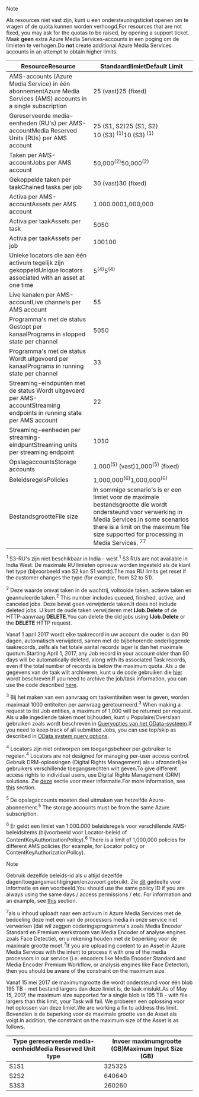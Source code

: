>[!NOTE]
><span data-ttu-id="a432e-101">Als resources niet vast zijn, kunt u een ondersteuningsticket openen om te vragen of de quota kunnen worden verhoogd.</span><span class="sxs-lookup"><span data-stu-id="a432e-101">For resources that are not fixed, you may ask for the quotas to be raised, by opening a support ticket.</span></span> <span data-ttu-id="a432e-102">Maak **geen** extra Azure Media Services-accounts in een poging om de limieten te verhogen.</span><span class="sxs-lookup"><span data-stu-id="a432e-102">Do **not** create additional Azure Media Services accounts in an attempt to obtain higher limits.</span></span>

| <span data-ttu-id="a432e-103">Resource</span><span class="sxs-lookup"><span data-stu-id="a432e-103">Resource</span></span> | <span data-ttu-id="a432e-104">Standaardlimiet</span><span class="sxs-lookup"><span data-stu-id="a432e-104">Default Limit</span></span> | 
| --- | --- | 
| <span data-ttu-id="a432e-105">AMS-accounts (Azure Media Service) in één abonnement</span><span class="sxs-lookup"><span data-stu-id="a432e-105">Azure Media Services (AMS) accounts in a single subscription</span></span> | <span data-ttu-id="a432e-106">25 (vast)</span><span class="sxs-lookup"><span data-stu-id="a432e-106">25 (fixed)</span></span> |
| <span data-ttu-id="a432e-107">Gereserveerde media-eenheden (RU's) per AMS-account</span><span class="sxs-lookup"><span data-stu-id="a432e-107">Media Reserved Units (RUs) per AMS account</span></span> |<span data-ttu-id="a432e-108">25 (S1, S2)</span><span class="sxs-lookup"><span data-stu-id="a432e-108">25 (S1, S2)</span></span><br/><span data-ttu-id="a432e-109">10 (S3) <sup>(1)</sup></span><span class="sxs-lookup"><span data-stu-id="a432e-109">10 (S3) <sup>(1)</sup></span></span> | 
| <span data-ttu-id="a432e-110">Taken per AMS-account</span><span class="sxs-lookup"><span data-stu-id="a432e-110">Jobs per AMS account</span></span> | <span data-ttu-id="a432e-111">50,000<sup>(2)</sup></span><span class="sxs-lookup"><span data-stu-id="a432e-111">50,000<sup>(2)</sup></span></span> |
| <span data-ttu-id="a432e-112">Gekoppelde taken per taak</span><span class="sxs-lookup"><span data-stu-id="a432e-112">Chained tasks per job</span></span> | <span data-ttu-id="a432e-113">30 (vast)</span><span class="sxs-lookup"><span data-stu-id="a432e-113">30 (fixed)</span></span> |
| <span data-ttu-id="a432e-114">Activa per AMS-account</span><span class="sxs-lookup"><span data-stu-id="a432e-114">Assets per AMS account</span></span> | <span data-ttu-id="a432e-115">1.000.000</span><span class="sxs-lookup"><span data-stu-id="a432e-115">1,000,000</span></span>|
| <span data-ttu-id="a432e-116">Activa per taak</span><span class="sxs-lookup"><span data-stu-id="a432e-116">Assets per task</span></span> | <span data-ttu-id="a432e-117">50</span><span class="sxs-lookup"><span data-stu-id="a432e-117">50</span></span> |
| <span data-ttu-id="a432e-118">Activa per taak</span><span class="sxs-lookup"><span data-stu-id="a432e-118">Assets per job</span></span> | <span data-ttu-id="a432e-119">100</span><span class="sxs-lookup"><span data-stu-id="a432e-119">100</span></span> |
| <span data-ttu-id="a432e-120">Unieke locators die aan één activum tegelijk zijn gekoppeld</span><span class="sxs-lookup"><span data-stu-id="a432e-120">Unique locators associated with an asset at one time</span></span> | <span data-ttu-id="a432e-121">5<sup>(4)</sup></span><span class="sxs-lookup"><span data-stu-id="a432e-121">5<sup>(4)</sup></span></span> |
| <span data-ttu-id="a432e-122">Live kanalen per AMS-account</span><span class="sxs-lookup"><span data-stu-id="a432e-122">Live channels per AMS account</span></span> |<span data-ttu-id="a432e-123">5</span><span class="sxs-lookup"><span data-stu-id="a432e-123">5</span></span>|
| <span data-ttu-id="a432e-124">Programma's met de status Gestopt per kanaal</span><span class="sxs-lookup"><span data-stu-id="a432e-124">Programs in stopped state per channel</span></span> |<span data-ttu-id="a432e-125">50</span><span class="sxs-lookup"><span data-stu-id="a432e-125">50</span></span>|
| <span data-ttu-id="a432e-126">Programma's met de status Wordt uitgevoerd per kanaal</span><span class="sxs-lookup"><span data-stu-id="a432e-126">Programs in running state per channel</span></span> |<span data-ttu-id="a432e-127">3</span><span class="sxs-lookup"><span data-stu-id="a432e-127">3</span></span>|
| <span data-ttu-id="a432e-128">Streaming-eindpunten met de status Wordt uitgevoerd per AMS-account</span><span class="sxs-lookup"><span data-stu-id="a432e-128">Streaming endpoints in running state per AMS account</span></span>|<span data-ttu-id="a432e-129">2</span><span class="sxs-lookup"><span data-stu-id="a432e-129">2</span></span>|
| <span data-ttu-id="a432e-130">Streaming-eenheden per streaming-eindpunt</span><span class="sxs-lookup"><span data-stu-id="a432e-130">Streaming units per streaming endpoint</span></span> |<span data-ttu-id="a432e-131">10</span><span class="sxs-lookup"><span data-stu-id="a432e-131">10</span></span> |
| <span data-ttu-id="a432e-132">Opslagaccounts</span><span class="sxs-lookup"><span data-stu-id="a432e-132">Storage accounts</span></span> | <span data-ttu-id="a432e-133">1.000<sup>(5)</sup> (vast)</span><span class="sxs-lookup"><span data-stu-id="a432e-133">1,000<sup>(5)</sup> (fixed)</span></span> |
| <span data-ttu-id="a432e-134">Beleidsregels</span><span class="sxs-lookup"><span data-stu-id="a432e-134">Policies</span></span> | <span data-ttu-id="a432e-135">1,000,000<sup>(6)</sup></span><span class="sxs-lookup"><span data-stu-id="a432e-135">1,000,000<sup>(6)</sup></span></span> |
| <span data-ttu-id="a432e-136">Bestandsgrootte</span><span class="sxs-lookup"><span data-stu-id="a432e-136">File size</span></span>| <span data-ttu-id="a432e-137">In sommige scenario's is er een limiet voor de maximale bestandsgrootte die wordt ondersteund voor verwerking in Media Services.</span><span class="sxs-lookup"><span data-stu-id="a432e-137">In some scenarios there is a limit on the maximum file size supported for processing in Media Services.</span></span> <span data-ttu-id="a432e-138"><sup>7</sup></span><span class="sxs-lookup"><span data-stu-id="a432e-138"><sup>7</sup></span></span> |
  
<span data-ttu-id="a432e-139"><sup>1</sup> S3-RU's zijn niet beschikbaar in India - west.</span><span class="sxs-lookup"><span data-stu-id="a432e-139"><sup>1</sup> S3 RUs are not available in India West.</span></span> <span data-ttu-id="a432e-140">De maximale RU limieten opnieuw worden ingesteld als de klant het type (bijvoorbeeld van S2 kan S1 wordt).</span><span class="sxs-lookup"><span data-stu-id="a432e-140">The max RU limits get reset if the customer changes the type (for example, from S2 to S1).</span></span> 

<span data-ttu-id="a432e-141"><sup>2</sup> Deze waarde omvat taken in de wachtrij, voltooide taken, actieve taken en geannuleerde taken.</span><span class="sxs-lookup"><span data-stu-id="a432e-141"><sup>2</sup> This number includes queued, finished, active, and canceled jobs.</span></span> <span data-ttu-id="a432e-142">Deze bevat geen verwijderde taken.</span><span class="sxs-lookup"><span data-stu-id="a432e-142">It does not include deleted jobs.</span></span> <span data-ttu-id="a432e-143">U kunt de oude taken verwijderen met **IJob.Delete** of de HTTP-aanvraag **DELETE**.</span><span class="sxs-lookup"><span data-stu-id="a432e-143">You can delete the old jobs using **IJob.Delete** or the **DELETE** HTTP request.</span></span>

<span data-ttu-id="a432e-144">Vanaf 1 april 2017 wordt elke taakrecord in uw account die ouder is dan 90 dagen, automatisch verwijderd, samen met de bijbehorende onderliggende taakrecords, zelfs als het totale aantal records lager is dan het maximale quotum.</span><span class="sxs-lookup"><span data-stu-id="a432e-144">Starting April 1, 2017, any Job record in your account older than 90 days will be automatically deleted, along with its associated Task records, even if the total number of records is below the maximum quota.</span></span> <span data-ttu-id="a432e-145">Als u de gegevens van de taak wilt archiveren, kunt u de code gebruiken die [hier](../articles/media-services/media-services-dotnet-manage-entities.md) wordt beschreven.</span><span class="sxs-lookup"><span data-stu-id="a432e-145">If you need to archive the job/task information, you can use the code described [here](../articles/media-services/media-services-dotnet-manage-entities.md).</span></span>

<span data-ttu-id="a432e-146"><sup>3</sup> Bij het maken van een aanvraag om taakentiteiten weer te geven, worden maximaal 1000 entiteiten per aanvraag geretourneerd.</span><span class="sxs-lookup"><span data-stu-id="a432e-146"><sup>3</sup> When making a request to list Job entities, a maximum of 1,000 will be returned per request.</span></span> <span data-ttu-id="a432e-147">Als u alle ingediende taken moet bijhouden, kunt u Populaire/Overslaan gebruiken zoals wordt beschreven in [Queryopties van het OData-systeem](http://msdn.microsoft.com/library/gg309461.aspx).</span><span class="sxs-lookup"><span data-stu-id="a432e-147">If you need to keep track of all submitted Jobs, you can use top/skip as described in [OData system query options](http://msdn.microsoft.com/library/gg309461.aspx).</span></span>

<span data-ttu-id="a432e-148"><sup>4</sup> Locators zijn niet ontworpen om toegangsbeheer per gebruiker te regelen.</span><span class="sxs-lookup"><span data-stu-id="a432e-148"><sup>4</sup> Locators are not designed for managing per-user access control.</span></span> <span data-ttu-id="a432e-149">Gebruik DRM-oplossingen (Digital Rights Management) als u afzonderlijke gebruikers verschillende toegangsrechten wilt geven.</span><span class="sxs-lookup"><span data-stu-id="a432e-149">To give different access rights to individual users, use Digital Rights Management (DRM) solutions.</span></span> <span data-ttu-id="a432e-150">Zie [deze](../articles/media-services/media-services-content-protection-overview.md) sectie voor meer informatie.</span><span class="sxs-lookup"><span data-stu-id="a432e-150">For more information, see [this](../articles/media-services/media-services-content-protection-overview.md) section.</span></span>

<span data-ttu-id="a432e-151"><sup>5</sup> De opslagaccounts moeten deel uitmaken van hetzelfde Azure-abonnement.</span><span class="sxs-lookup"><span data-stu-id="a432e-151"><sup>5</sup> The storage accounts must be from the same Azure subscription.</span></span>

<span data-ttu-id="a432e-152"><sup>6</sup> Er geldt een limiet van 1.000.000 beleidsregels voor verschillende AMS-beleidsitems (bijvoorbeeld voor Locator-beleid of ContentKeyAuthorizationPolicy).</span><span class="sxs-lookup"><span data-stu-id="a432e-152"><sup>6</sup> There is a limit of 1,000,000 policies for different AMS policies (for example, for Locator policy or ContentKeyAuthorizationPolicy).</span></span> 

>[!NOTE]
> <span data-ttu-id="a432e-153">Gebruik dezelfde beleids-id als u altijd dezelfde dagen/toegangsmachtigingen/enzovoort gebruikt. Zie [dit](../articles/media-services/media-services-dotnet-manage-entities.md#limit-access-policies) gedeelte voor informatie en een voorbeeld.</span><span class="sxs-lookup"><span data-stu-id="a432e-153">You should use the same policy ID if you are always using the same days / access permissions / etc. For information and an example, see [this](../articles/media-services/media-services-dotnet-manage-entities.md#limit-access-policies) section.</span></span>

<span data-ttu-id="a432e-154"><sup>7</sup>als u inhoud uploadt naar een activum in Azure Media Services met de bedoeling deze met een van de processors media in onze service niet verwerken (dat wil zeggen coderingsprogramma's zoals Media Encoder Standard en Premium werkstroom van Media Encoder of analyse engines zoals Face Detectie), en u rekening houden met de beperking voor de maximale grootte moet.</span><span class="sxs-lookup"><span data-stu-id="a432e-154"><sup>7</sup>If you are uploading content to an Asset in Azure Media Services with the intent to process it with one of the media processors in our service (i.e. encoders like Media Encoder Standard and Media Encoder Premium Workflow, or analysis engines like Face Detector), then you should be aware of the constraint on the maximum size.</span></span> 

<span data-ttu-id="a432e-155">Vanaf 15 mei 2017 de maximumgrootte die wordt ondersteund voor één blob 195 TB - met bestand largers dan deze limiet is, de taak mislukt.</span><span class="sxs-lookup"><span data-stu-id="a432e-155">As of May 15, 2017, the maximum size supported for a single blob is 195 TB - with file largers than this limit, your Task will fail.</span></span> <span data-ttu-id="a432e-156">We proberen een oplossing voor het oplossen van deze limiet.</span><span class="sxs-lookup"><span data-stu-id="a432e-156">We are working a fix to address this limit.</span></span> <span data-ttu-id="a432e-157">Bovendien is de beperking voor de maximale grootte van de Asset als volgt.</span><span class="sxs-lookup"><span data-stu-id="a432e-157">In addition, the constraint on the maximum size of the Asset is as follows.</span></span>

| <span data-ttu-id="a432e-158">Type gereserveerde media-eenheid</span><span class="sxs-lookup"><span data-stu-id="a432e-158">Media Reserved Unit type</span></span> | <span data-ttu-id="a432e-159">Invoer maximumgrootte (GB)</span><span class="sxs-lookup"><span data-stu-id="a432e-159">Maximum Input Size (GB)</span></span>| 
| --- | --- | 
|<span data-ttu-id="a432e-160">S1</span><span class="sxs-lookup"><span data-stu-id="a432e-160">S1</span></span> | <span data-ttu-id="a432e-161">325</span><span class="sxs-lookup"><span data-stu-id="a432e-161">325</span></span>|
|<span data-ttu-id="a432e-162">S2</span><span class="sxs-lookup"><span data-stu-id="a432e-162">S2</span></span> | <span data-ttu-id="a432e-163">640</span><span class="sxs-lookup"><span data-stu-id="a432e-163">640</span></span>|
|<span data-ttu-id="a432e-164">S3</span><span class="sxs-lookup"><span data-stu-id="a432e-164">S3</span></span> | <span data-ttu-id="a432e-165">260</span><span class="sxs-lookup"><span data-stu-id="a432e-165">260</span></span>|
